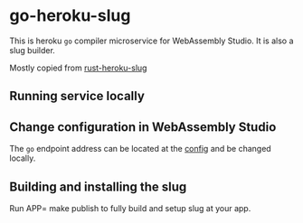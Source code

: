 # go-heroku-slug

This is heroku `go` compiler microservice for WebAssembly Studio. It is also a slug builder.

Mostly copied from [rust-heroku-slug](https://github.com/yurydelendik/rust-heroku-slug)

## Running service locally

## Change configuration in WebAssembly Studio

The `go` endpoint address can be located at the [config](https://github.com/wasdk/WebAssemblyStudio/blob/master/config.json) and be changed locally.

## Building and installing the slug

Run APP=<your-heroku-app> make publish to fully build and setup slug at your app.
